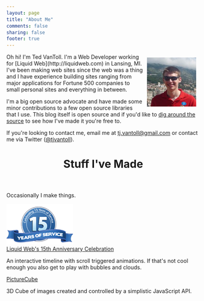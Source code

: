 ```yaml
---
layout: page
title: "About Me"
comments: false
sharing: false
footer: true
---
```

<img src="/images/me/1.jpg" alt="Me!" style="float: right; margin: 10px;" />
Oh hi!  I'm Ted VanToll.  I'm a Web Developer working for [Liquid Web](http://liquidweb.com) in Lansing, MI.  I've been making web sites since the web was a thing and I have experience building sites ranging from major applications for Fortune 500 companies to small personal sites and everything in between.

I'm a big open source advocate and have made some minor contributions to a few open source libraries that I use.  This blog itself is open source and if you'd like to [dig around the source](https://github.com/tjvantoll/tjvantoll.github.com/tree/source) to see how I've made it you're free to.

If you're looking to contact me, email me at [tj.vantoll@gmail.com](mailto:tj.vantoll@gmail.com) or contact me via Twitter ([@tjvantoll](https://twitter.com/tjvantoll)).

<header><h1 class="entry-title">Stuff I've Made</h1></header>

Occasionally I make things.

<script>
$.domReady(function() {
	if (Modernizr.csstransforms3d) {
		new PictureCube('browser-picture-cube', 
			[
				{ src: '/images/browsers/Chrome.png', title: 'Chrome' },
				{ src: '/images/browsers/Firefox.png', title: 'Firefox' },
				{ src: '/images/browsers/IE8.png', title: 'IE8' },
				{ src: '/images/browsers/Safari.png', title: 'Safari' },
				{ src: '/images/browsers/Opera.png', title: 'Opera' },
				{ src: '/images/browsers/IE9.png', title: 'IE9' }
			]
		).cycle(2500);
	}
});
</script>
<div class="project-contents">
	<div class="image">
		<img src="/images/lw15yearlogo.png" alt="Liquid Web's 15th Anniversary" />
	</div>
	<div class="wording">
		<a href="https://liquidweb.com/15-year">Liquid Web's 15th Anniversary Celebration</a>
		<p>An interactive timeline with scroll triggered animations.  If that's not cool enough you also get to play with bubbles and clouds.</p>
	</div>
</div>
<div class="project-contents">
	<div class="image">
		<div id="browser-picture-cube"></div>
	</div>
	<div class="wording">
		<a href="https://github.com/tjvantoll/PictureCube">PictureCube</a>
		<p>3D Cube of images created and controlled by a simplistic JavaScript API.</p>
	</div>
</div>

